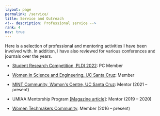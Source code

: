 ```yaml
---
layout: page
permalink: /service/
title: Service and Outreach
<!-- description: Professional service -->
rank: 4
nav: true
---
```


Here is a selection of professional and mentoring activities I have been involved with. In addition, I have also reviewed for various conferences and journals over the years. 

<ul style="text-align:left">
								<li><p><a href="https://pldi22.sigplan.org/track/pldi-2022-SRC" target="_blank">Student Research Competition, PLDI 2022</a>: PC Member</p></li>
								<li><p><a href="https://wiseucsc.wixsite.com/wise" target="_blank">Women in Science and Engineering, UC Santa Cruz</a>: Member</p></li>
								<li><p><a href="https://womenscenter.ucsc.edu/get-involved/mint-gallery-page.html" target="_blank">MINT Community, Womxn's Centre, UC Santa Cruz</a>: Mentor (2021 &ndash; present)</p></li>
								<li><p>UMIAA Mentorship Program <a href="http://alumnus.alumni.umich.edu/um-club-india-mentorship/" target="_blank">[Magazine article]</a>: Mentor (2019 &ndash; 2020)</p></li>
								<li><p><a href="https://www.womentechmakers.com" target="_blank">Women Techmakers Community</a>: Member (2016 &ndash; present)</p></li>
</ul>